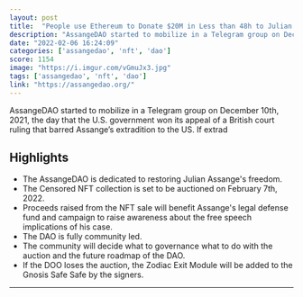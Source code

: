 ```yaml
---
layout: post
title:  "People use Ethereum to Donate $20M in Less than 48h to Julian Assange to Fight a 175 Year Sentence for revealing War Crimes &amp; Human Rights Abuses including Gunning Down of Civilians, Children and Reuters Journalists"
description: "AssangeDAO started to mobilize in a Telegram group on December 10th, 2021, the day that the U.S. government won its appeal of a British court ruling that barred Assange’s extradition to the US. If extrad"
date: "2022-02-06 16:24:09"
categories: ['assangedao', 'nft', 'dao']
score: 1154
image: "https://i.imgur.com/vGmuJx3.jpg"
tags: ['assangedao', 'nft', 'dao']
link: "https://assangedao.org/"
---
```


AssangeDAO started to mobilize in a Telegram group on December 10th, 2021, the day that the U.S. government won its appeal of a British court ruling that barred Assange’s extradition to the US. If extrad

## Highlights

- The AssangeDAO is dedicated to restoring Julian Assange's freedom.
- The Censored NFT collection is set to be auctioned on February 7th, 2022.
- Proceeds raised from the NFT sale will benefit Assange's legal defense fund and campaign to raise awareness about the free speech implications of his case.
- The DAO is fully community led.
- The community will decide what to governance what to do with the auction and the future roadmap of the DAO.
- If the DOO loses the auction, the Zodiac Exit Module will be added to the Gnosis Safe Safe by the signers.

---
